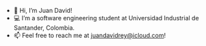 - 👋 Hi, I’m Juan David!
- 💻 I’m a software engineering student at Universidad Industrial de Santander, Colombia.
- 📫 Feel free to reach me at juandavidrey@icloud.com!

<!---
jdra000/jdra000 is a ✨ special ✨ repository because its `README.md` (this file) appears on your GitHub profile.
You can click the Preview link to take a look at your changes.
--->
